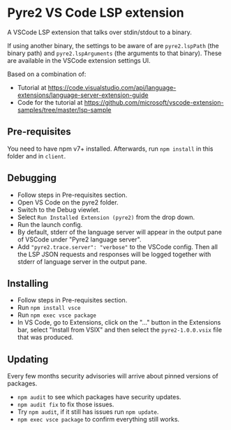# Pyre2 VS Code LSP extension

A VSCode LSP extension that talks over stdin/stdout to a binary.

If using another binary, the settings to be aware of are `pyre2.lspPath` (the
binary path) and `pyre2.lspArguments` (the arguments to that binary). These are
available in the VSCode extension settings UI.

Based on a combination of:

- Tutorial at
  https://code.visualstudio.com/api/language-extensions/language-server-extension-guide
- Code for the tutorial at
  https://github.com/microsoft/vscode-extension-samples/tree/master/lsp-sample

## Pre-requisites

You need to have npm v7+ installed. Afterwards, run `npm install` in this folder
and in `client`.

## Debugging

- Follow steps in Pre-requisites section.
- Open VS Code on the pyre2 folder.
- Switch to the Debug viewlet.
- Select `Run Installed Extension (pyre2)` from the drop down.
- Run the launch config.
- By default, stderr of the language server will appear in the output pane of
  VSCode under "Pyre2 language server".
- Add `"pyre2.trace.server": "verbose"` to the VSCode config. Then all the LSP
  JSON requests and responses will be logged together with stderr of language
  server in the output pane.

## Installing

- Follow steps in Pre-requisites section.
- Run `npm install vsce`
- Run `npm exec vsce package`
- In VS Code, go to Extensions, click on the "..." button in the Extensions bar,
  select "Install from VSIX" and then select the `pyre2-1.0.0.vsix` file that
  was produced.

## Updating

Every few months security advisories will arrive about pinned versions of
packages.

- `npm audit` to see which packages have security updates.
- `npm audit fix` to fix those issues.
- Try `npm audit`, if it still has issues run `npm update`.
- `npm exec vsce package` to confirm everything still works.
